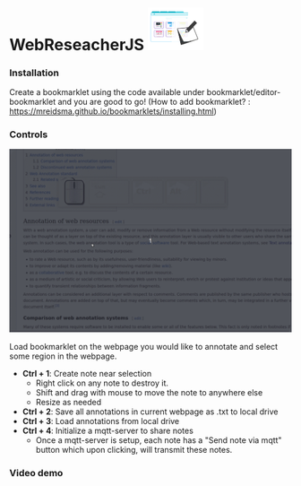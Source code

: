# WebReseacherJS <img width=100px src="logo.png">


### Installation

Create a bookmarklet using the code available under bookmarklet/editor-bookmarklet and you are good to go! (How to add bookmarklet? : https://mreidsma.github.io/bookmarklets/installing.html)


### Controls 
<img width=650px src="demo.gif">


Load bookmarklet on the webpage you would like to annotate and select some region in the webpage. 
- **Ctrl + 1**: Create note near selection
  - Right click on any note to destroy it.
  - Shift and drag with mouse to move the note to anywhere else
  - Resize as needed
- **Ctrl + 2**: Save all annotations in current webpage as .txt to local drive
- **Ctrl + 3**: Load annotations from local drive
- **Ctrl + 4**: Initialize a mqtt-server to share notes
  - Once a mqtt-server is setup, each note has a "Send note via mqtt" button which upon clicking, will transmit these notes.


### Video demo
